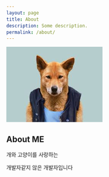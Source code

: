 ```yaml
---
layout: page
title: About
description: Some description.
permalink: /about/
---
```


<img itemprop="image" class="img-rounded" src="https://github.com/TwoFootDog/TwoFootDog.github.io/blob/master/images/두발로걷는개1.jpg" alt="Your Name">

## About ME

개와 고양이를 사랑하는


개발자같지 않은 개발자입니다
